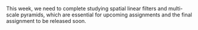 This week, we need to complete studying spatial linear filters and multi-scale pyramids, which are essential for upcoming assignments and the final assignment to be released soon.